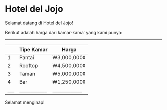 # Hotel del Jojo

Selamat datang di Hotel del Jojo!

Berikut adalah harga dari kamar-kamar yang kami punya:
 ___ ____________ _____________
|   | Tipe Kamar |    Harga    |
|---|------------|-------------|
| 1 | Pantai     | ₩3,000,0000 |
| 2 | Rooftop    | ₩4,500,0000 |
| 3 | Taman      | ₩5,000,0000 |
| 4 | Bar        | ₩1,250,0000 |
|___|____________|_____________| 

Selamat menginap!
